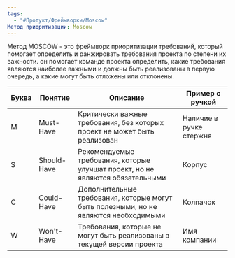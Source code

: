 ```yaml
---
tags:
  - "#Продукт/Фреймворки/Moscow"
Метод приоритизации: Moscow
---
```


Метод MOSCOW - это фреймворк приоритизации требований, который помогает определить и ранжировать требования проекта по степени их важности. он помогает команде проекта определить, какие требования являются наиболее важными и должны быть реализованы в первую очередь, а какие могут быть отложены или отклонены.

| Буква | Понятие     | Описание                                                                             | Пример с ручкой         |
| ----- | ----------- | ------------------------------------------------------------------------------------ | ----------------------- |
| M     | Must-Have   | Критически важные требования, без которых проект не может быть реализован            | Наличие в ручке стержня |
| S     | Should-Have | Рекомендуемые требования, которые улучшат проект, но не являются обязательными       | Корпус                  |
| C     | Could-Have  | Дополнительные требования, которые могут быть полезными, но не являются необходимыми | Колпачок                |
| W     | Won't-Have  | Требования, которые не могут быть реализованы в текущей версии проекта               | Имя компании            |


